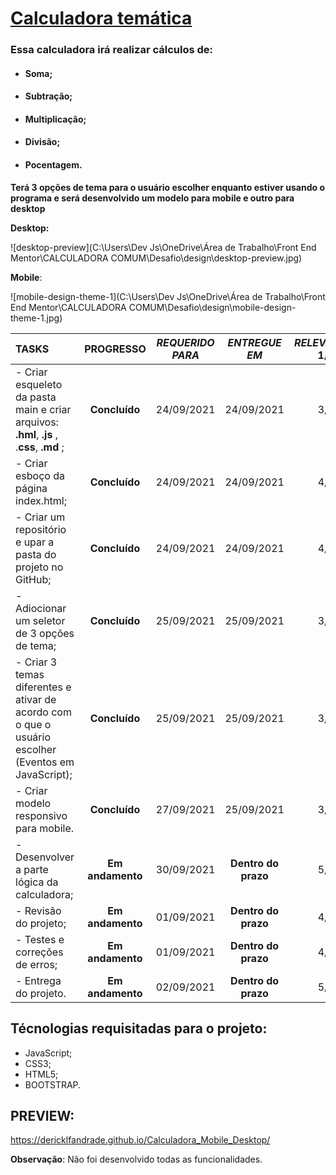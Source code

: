 # 			<u>Calculadora temática</u>

### Essa calculadora irá realizar cálculos de:

- #### Soma;

- #### Subtração;

- #### Multiplicação;

- #### Divisão;

- #### Pocentagem.




**Terá 3 opções de tema para o usuário escolher enquanto estiver usando o programa e será desenvolvido um modelo para mobile e outro para desktop**

**Desktop:**

![desktop-preview](C:\Users\Dev Js\OneDrive\Área de Trabalho\Front End Mentor\CALCULADORA COMUM\Desafio\design\desktop-preview.jpg)



**Mobile**:







![mobile-design-theme-1](C:\Users\Dev Js\OneDrive\Área de Trabalho\Front End Mentor\CALCULADORA COMUM\Desafio\design\mobile-design-theme-1.jpg)













| TASKS                                    |    PROGRESSO     | *REQUERIDO PARA* |    *ENTREGUE EM*    | *RELEVÂNCIA* 1/5 |
| :--------------------------------------- | :--------------: | :--------------: | :-----------------: | :--------------: |
| - Criar esqueleto da pasta main e criar arquivos: **.hml**, **.js** , .**css**, **.md** ; |  **Concluído**   |    24/09/2021    |     24/09/2021      |       3/5        |
| - Criar esboço da página index.html;     |  **Concluído**   |    24/09/2021    |     24/09/2021      |       4/5        |
| - Criar um repositório e upar a pasta do projeto no GitHub; |  **Concluído**   |    24/09/2021    |     24/09/2021      |       4/5        |
| - Adiocionar um seletor de 3 opções de tema; |  **Concluído**   |    25/09/2021    |     25/09/2021      |       3/5        |
| - Criar 3 temas diferentes e ativar de acordo com o que o usuário escolher (Eventos em JavaScript); |  **Concluído**   |    25/09/2021    |     25/09/2021      |       3/5        |
| -  Criar modelo responsivo para mobile.  |  **Concluído**   |    27/09/2021    |     25/09/2021      |       3/5        |
| - Desenvolver a parte lógica da calculadora; | **Em andamento** |    30/09/2021    | **Dentro do prazo** |       5/5        |
| - Revisão do projeto;                    | **Em andamento** |    01/09/2021    | **Dentro do prazo** |       4/5        |
| - Testes e correções de erros;           | **Em andamento** |    01/09/2021    | **Dentro do prazo** |       4/5        |
| - Entrega do projeto.                    | **Em andamento** |    02/09/2021    | **Dentro do prazo** |       5/5        |

## Técnologias requisitadas para o projeto:

- JavaScript;
- CSS3;
- HTML5;
- BOOTSTRAP.



## PREVIEW: 

<https://dericklfandrade.github.io/Calculadora_Mobile_Desktop/>

**Observação**: Não foi desenvolvido todas as funcionalidades. 